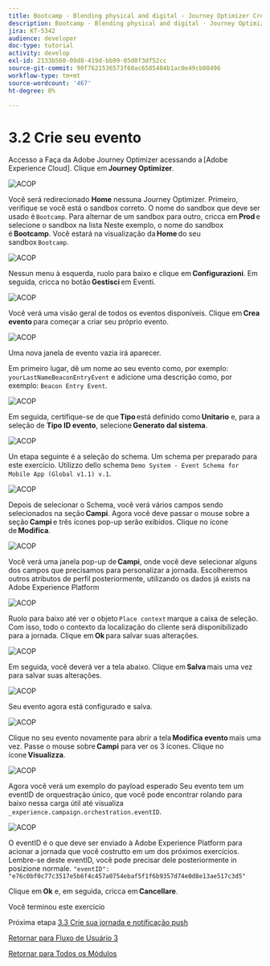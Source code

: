 ```yaml
---
title: Bootcamp - Blending physical and digital - Journey Optimizer Crea il tuo evento - Brasile
description: Bootcamp - Blending physical and digital - Journey Optimizer Crea il tuo evento - Brasile
jira: KT-5342
audience: developer
doc-type: tutorial
activity: develop
exl-id: 2133b560-09d8-419d-bb99-05d0f3df52cc
source-git-commit: 90f7621536573f60ac6585404b1ac0e49cb08496
workflow-type: tm+mt
source-wordcount: '467'
ht-degree: 0%

---
```


# 3.2 Crie seu evento

Accesso a Faça da Adobe Journey Optimizer acessando a [Adobe Experience Cloud]. Clique em **Journey Optimizer**.

![ACOP](./images/acophome.png)

Você será redirecionado **Home** nessuna Journey Optimizer. Primeiro, verifique se você está o sandbox correto. O nome do sandbox que deve ser usado é `Bootcamp`. Para alternar de um sandbox para outro, cricca em **Prod** e selecione o sandbox na lista Neste exemplo, o nome do sandbox é **Bootcamp**. Você estará na visualização da **Home** do seu sandbox `Bootcamp`.

![ACOP](./images/acoptriglp.png)

Nessun menu à esquerda, ruolo para baixo e clique em **Configurazioni**. Em seguida, cricca no botão **Gestisci** em Eventi.

![ACOP](./images/acopmenu.png)

Você verá uma visão geral de todos os eventos disponíveis. Clique em **Crea evento** para começar a criar seu próprio evento.

![ACOP](./images/emptyevent.png)

Uma nova janela de evento vazia irá aparecer.

Em primeiro lugar, dê um nome ao seu evento como, por exemplo: `yourLastNameBeaconEntryEvent` e adicione uma descrição como, por exemplo: `Beacon Entry Event`.

![ACOP](./images/eventdescription.png)

Em seguida, certifique-se de que **Tipo** está definido como **Unitario** e, para a seleção de **Tipo ID evento**, selecione **Generato dal sistema**.

![ACOP](./images/eventidtype.png)

Un etapa seguinte é a seleção do schema. Um schema per preparado para este exercício. Utilizzo dello schema `Demo System - Event Schema for Mobile App (Global v1.1) v.1`.

![ACOP](./images/eventschema.png)

Depois de selecionar o Schema, você verá vários campos sendo selecionados na seção **Campi**. Agora você deve passar o mouse sobre a seção **Campi** e três ícones pop-up serão exibidos. Clique no ícone de **Modifica**.

![ACOP](./images/eventpayload.png)

Você verá uma janela pop-up de **Campi**, onde você deve selecionar alguns dos campos que precisamos para personalizar a jornada. Escolheremos outros atributos de perfil posteriormente, utilizando os dados já exists na Adobe Experience Platform

![ACOP](./images/eventfields.png)

Ruolo para baixo até ver o objeto `Place context` marque a caixa de seleção. Com isso, todo o contexto da localização do cliente será disponibilizado para a jornada. Clique em **Ok** para salvar suas alterações.

![ACOP](./images/eventpayloadbr.png)

Em seguida, você deverá ver a tela abaixo. Clique em **Salva** mais uma vez para salvar suas alterações.

![ACOP](./images/eventsave.png)

Seu evento agora está configurado e salva.

![ACOP](./images/eventdone.png)

Clique no seu evento novamente para abrir a tela **Modifica evento** mais uma vez. Passe o mouse sobre **Campi** para ver os 3 ícones. Clique no ícone **Visualizza**.

![ACOP](./images/viewevent.png)

Agora você verá um exemplo do payload esperado
Seu evento tem um eventID de orquestração único, que você pode encontrar rolando para baixo nessa carga útil até visualiza `_experience.campaign.orchestration.eventID`.

![ACOP](./images/payloadeventID.png)

O eventID é o que deve ser enviado à Adobe Experience Platform para acionar a jornada que você costrutto em um dos próximos exercícios. Lembre-se deste eventID, você pode precisar dele posteriormente in posizione normale.
`"eventID": "e76c0bf0c77c3517e5b6f4c457a0754ebaf5f1f6b9357d74e0d8e13ae517c3d5"`

Clique em **Ok** e, em seguida, cricca em **Cancellare**.

Você terminou este exercício

Próxima etapa [3.3 Crie sua jornada e notificação push](./ex3.md)

[Retornar para Fluxo de Usuário 3](./uc3.md)

[Retornar para Todos os Módulos](../../overview.md)
